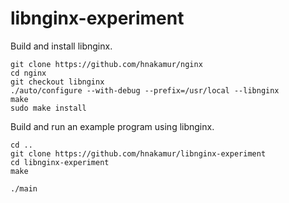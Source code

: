 libnginx-experiment
===================

Build and install libnginx.

```console
git clone https://github.com/hnakamur/nginx
cd nginx
git checkout libnginx
./auto/configure --with-debug --prefix=/usr/local --libnginx
make
sudo make install
```

Build and run an example program using libnginx.

```console
cd ..
git clone https://github.com/hnakamur/libnginx-experiment
cd libnginx-experiment
make
```

```console
./main
```
